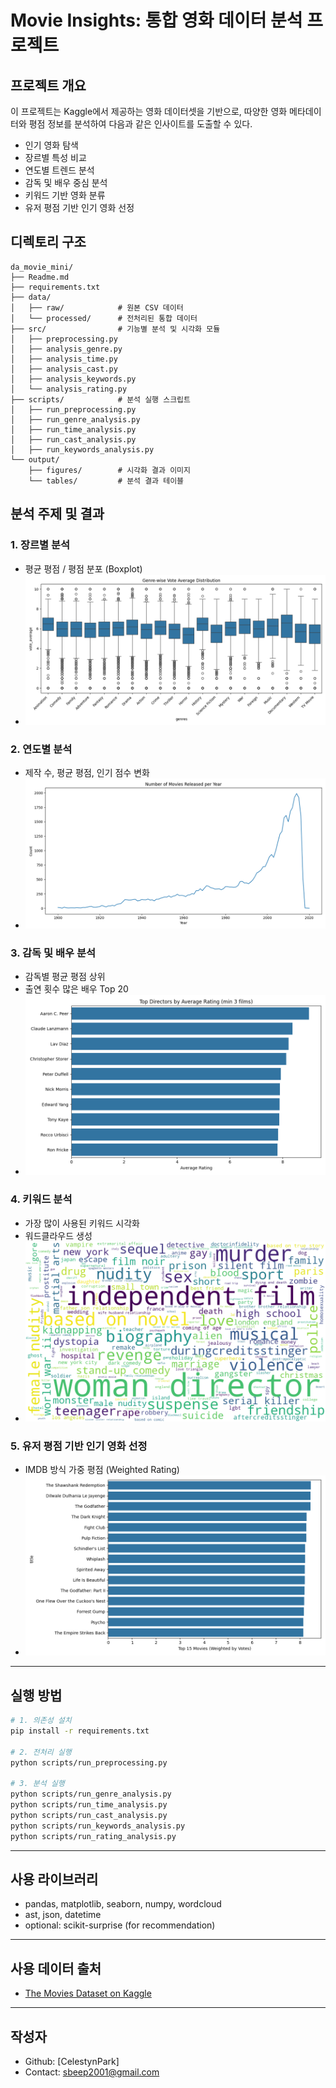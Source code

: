 # Movie Insights: 통합 영화 데이터 분석 프로젝트

## 프로젝트 개요

이 프로젝트는 Kaggle에서 제공하는 영화 데이터셋을 기반으로, 따양한 영화 메타데이터와 평점 정보를 분석하여 다음과 같은 인사이트를 도출할 수 있다.

- 인기 영화 탐색
- 장르별 특성 비교
- 연도별 트렌드 분석
- 감독 및 배우 중심 분석
- 키워드 기반 영화 분류
- 유저 평점 기반 인기 영화 선정

## 디렉토리 구조

```
da_movie_mini/
├── Readme.md
├── requirements.txt
├── data/
│   ├── raw/            # 원본 CSV 데이터
│   └── processed/      # 전처리된 통합 데이터
├── src/                # 기능별 분석 및 시각화 모듈
│   ├── preprocessing.py
│   ├── analysis_genre.py
│   ├── analysis_time.py
│   ├── analysis_cast.py
│   ├── analysis_keywords.py
│   └── analysis_rating.py
├── scripts/            # 분석 실행 스크립트
│   ├── run_preprocessing.py
│   ├── run_genre_analysis.py
│   ├── run_time_analysis.py
│   ├── run_cast_analysis.py
│   ├── run_keywords_analysis.py
└── output/
    ├── figures/        # 시각화 결과 이미지
    └── tables/         # 분석 결과 테이블
```

## 분석 주제 및 결과

### 1. 장르별 분석
- 평균 평점 / 평점 분포 (Boxplot)
- ![output/figures/genre_boxplot.png](output/figures/genre_boxplot.png)

### 2. 연도별 분석
- 제작 수, 평균 평점, 인기 점수 변화
- ![output/figures/yearly_movie_count.png](output/figures/yearly_movie_count.png)

### 3. 감독 및 배우 분석
- 감독별 평균 평점 상위
- 출연 횟수 많은 배우 Top 20
- ![output/figures/top_directors.png](output/figures/top_directors.png)

### 4. 키워드 분석
- 가장 많이 사용된 키워드 시각화
- 워드클라우드 생성
- ![output/figures/keyword_wordcloud.png](output/figures/keyword_wordcloud.png)

### 5. 유저 평점 기반 인기 영화 선정
- IMDB 방식 가중 평점 (Weighted Rating)
- ![output/figures/top_weighted_movies.png](output/figures/top_weighted_movies.png)

---

## 실행 방법

```bash
# 1. 의존성 설치
pip install -r requirements.txt

# 2. 전처리 실행
python scripts/run_preprocessing.py

# 3. 분석 실행
python scripts/run_genre_analysis.py
python scripts/run_time_analysis.py
python scripts/run_cast_analysis.py
python scripts/run_keywords_analysis.py
python scripts/run_rating_analysis.py
```

---

## 사용 라이브러리
- pandas, matplotlib, seaborn, numpy, wordcloud
- ast, json, datetime
- optional: scikit-surprise (for recommendation)

---

## 사용 데이터 출처
- [The Movies Dataset on Kaggle](https://www.kaggle.com/datasets/rounakbanik/the-movies-dataset)

---

## 작성자
- Github: [CelestynPark]
- Contact: sbeep2001@gmail.com